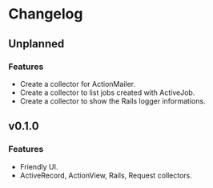 # Changelog

## Unplanned

### Features

  * Create a collector for ActionMailer.
  * Create a collector to list jobs created with ActiveJob.
  * Create a collector to show the Rails logger informations.


## v0.1.0

### Features

  * Friendly UI.
  * ActiveRecord, ActionView, Rails, Request collectors.
